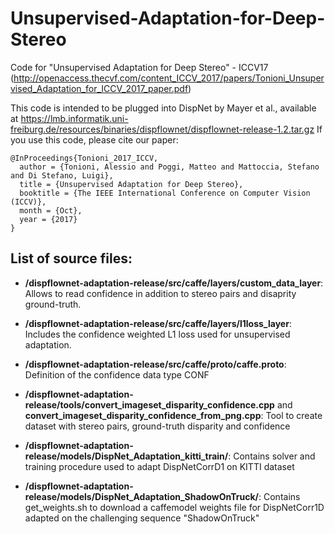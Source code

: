 # Unsupervised-Adaptation-for-Deep-Stereo
Code for "Unsupervised Adaptation for Deep Stereo" - ICCV17 (http://openaccess.thecvf.com/content_ICCV_2017/papers/Tonioni_Unsupervised_Adaptation_for_ICCV_2017_paper.pdf)

This code is intended to be plugged into DispNet by Mayer et al., available at https://lmb.informatik.uni-freiburg.de/resources/binaries/dispflownet/dispflownet-release-1.2.tar.gz 
If you use this code, please cite our paper: 


	@InProceedings{Tonioni_2017_ICCV,
	  author = {Tonioni, Alessio and Poggi, Matteo and Mattoccia, Stefano and Di Stefano, Luigi},
	  title = {Unsupervised Adaptation for Deep Stereo},
	  booktitle = {The IEEE International Conference on Computer Vision (ICCV)},
	  month = {Oct},
	  year = {2017}
	}

## List of source files:

+ **/dispflownet-adaptation-release/src/caffe/layers/custom_data_layer**:
Allows to read confidence in addition to stereo pairs and disaprity ground-truth.

+ **/dispflownet-adaptation-release/src/caffe/layers/l1loss_layer**:
Includes the confidence weighted L1 loss used for unsupervised adaptation.

+ **/dispflownet-adaptation-release/src/caffe/proto/caffe.proto**:
Definition of the confidence data type CONF

+ **/dispflownet-adaptation-release/tools/convert_imageset_disparity_confidence.cpp** and **convert_imageset_disparity_confidence_from_png.cpp**:
Tool to create dataset with stereo pairs, ground-truth disparity and confidence

+ **/dispflownet-adaptation-release/models/DispNet_Adaptation_kitti_train/**:
Contains solver and training procedure used to adapt DispNetCorrD1 on KITTI dataset

+ **/dispflownet-adaptation-release/models/DispNet_Adaptation_ShadowOnTruck/**:
Contains get_weights.sh to download a caffemodel weights file for DispNetCorr1D adapted on the challenging sequence "ShadowOnTruck"
